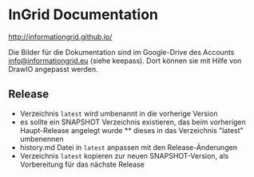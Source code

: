 InGrid Documentation
====================

http://informationgrid.github.io/


Die Bilder für die Dokumentation sind im Google-Drive des Accounts info@informationgrid.eu (siehe keepass). Dort können sie mit Hilfe von DrawIO angepasst werden.

## Release

* Verzeichnis `latest` wird umbenannt in die vorherige Version
* es sollte ein SNAPSHOT Verzeichnis existieren, das beim vorherigen Haupt-Release angelegt wurde
** dieses in das Verzeichnis "latest" umbenennen
* history.md Datei in `latest` anpassen mit den Release-Änderungen
* Verzeichnis `latest` kopieren zur neuen SNAPSHOT-Version, als Vorbereitung für das nächste Release